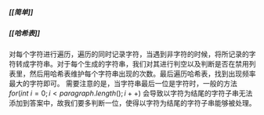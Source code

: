 ##### [[简单]]
##### [[哈希表]]

对每个字符进行遍历，遍历的同时记录字符，当遇到非字符的时候，将所记录的字符转成字符串。对于每个生成的字符串，我们对其进行判空以及判断是否在禁用列表里，然后用哈希表维护每个字符串出现的次数。最后遍历哈希表，找到出现频率最大的字符即可。
需要注意的是，当字符串最后一位是字符时，一般的方法 $for (int\ i = 0; i < paragraph.length(); i++)$ 会导致以字符为结尾的字符子串无法添加到答案中，故我们要多判断一位，使得以字符为结尾的字符子串能够被处理。